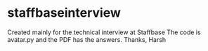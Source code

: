 # staffbaseinterview
Created mainly for the technical interview at Staffbase
The code is avatar.py and the PDF has the answers.
Thanks,
Harsh
